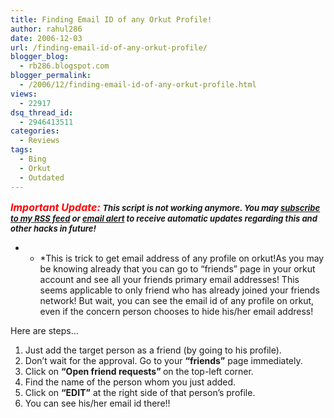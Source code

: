 ```yaml
---
title: Finding Email ID of any Orkut Profile!
author: rahul286
date: 2006-12-03
url: /finding-email-id-of-any-orkut-profile/
blogger_blog:
  - rb286.blogspot.com
blogger_permalink:
  - /2006/12/finding-email-id-of-any-orkut-profile.html
views:
  - 22917
dsq_thread_id:
  - 2946413511
categories:
  - Reviews
tags:
  - Bing
  - Orkut
  - Outdated
---
```

<span style="font-size: small"><em><strong><span style="color: #ff0000;font-size: medium">Important Update:</span></strong> <strong>This script is not working anymore. You may </strong></em></span><a href="http://feeds.feedburner.com/rb286" onclick="_gaq.push(['_trackEvent', 'outbound-article', 'http://feeds.feedburner.com/rb286', 'subscribe to my RSS feed']);" ><span style="font-size: small"><strong><em>subscribe to my RSS feed</em></strong></span></a><span style="font-size: small"><strong><em> or </em></strong></span><a href="http://www.feedburner.com/fb/a/emailverifySubmit?feedId=431924" onclick="_gaq.push(['_trackEvent', 'outbound-article', 'http://www.feedburner.com/fb/a/emailverifySubmit?feedId=431924', 'email alert']);" ><span style="font-size: small"><strong><em>email alert</em></strong></span></a><span style="font-size: small"><strong><em> to receive automatic updates regarding this and other hacks in future!</em></strong></span>

* * *This is trick to get email address of any profile on orkut!As you may be knowing already that you can go to &#8220;friends&#8221; page in your orkut account and see all your friends primary email addresses! This seems applicable to only friend who has already joined your friends network! But wait, you can see the email id of any profile on orkut, even if the concern person chooses to hide his/her email address!</p> 

Here are steps&#8230;

  1. Just add the target person as a friend (by going to his profile).
  2. Don&#8217;t wait for the approval. Go to your <span style="font-weight: bold">&#8220;friends&#8221;</span> page immediately.
  3. Click on <span style="font-weight: bold">&#8220;Open friend requests&#8221; </span>on the top-left corner.
  4. Find the name of the person whom you just added.
  5. Click on <span style="font-weight: bold">&#8220;EDIT&#8221;</span> at the right side of that person&#8217;s profile.
  6. You can see his/her email id there!!
